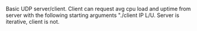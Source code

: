 Basic UDP server/client. Client can request avg cpu load and uptime from 
server with the following starting arguments "./client IP L/U.
Server is iterative, client is not.